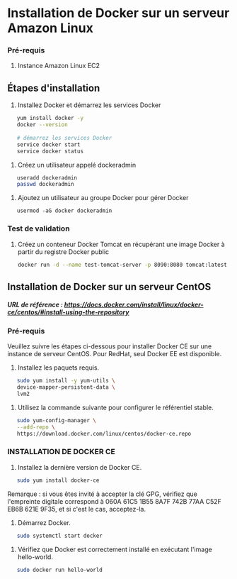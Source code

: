 # Installation de Docker sur un serveur Amazon Linux

### Pré-requis
1. Instance Amazon Linux EC2

## Étapes d'installation

1. Installez Docker et démarrez les services Docker
```sh 
   yum install docker -y
   docker --version 
   
   # démarrez les services Docker
   service docker start
   service docker status
   ```
1. Créez un utilisateur appelé dockeradmin
```sh
   useradd dockeradmin
   passwd dockeradmin
   ```
1. Ajoutez un utilisateur au groupe Docker pour gérer Docker 
```
   usermod -aG docker dockeradmin
   ```
### Test de validation
1. Créez un conteneur Docker Tomcat en récupérant une image Docker à partir du registre Docker public
   ```sh
   docker run -d --name test-tomcat-server -p 8090:8080 tomcat:latest
   ```

## Installation de Docker sur un serveur CentOS
##### URL de référence : https://docs.docker.com/install/linux/docker-ce/centos/#install-using-the-repository
### Pré-requis

Veuillez suivre les étapes ci-dessous pour installer Docker CE sur une instance de serveur CentOS. Pour RedHat, seul Docker EE est disponible.

1. Installez les paquets requis.

```sh 
   sudo yum install -y yum-utils \
   device-mapper-persistent-data \
   lvm2
   ```
  
1. Utilisez la commande suivante pour configurer le référentiel stable.
 
```sh 
   sudo yum-config-manager \
   --add-repo \
   https://download.docker.com/linux/centos/docker-ce.repo
   ```

### INSTALLATION DE DOCKER CE

1. Installez la dernière version de Docker CE.
```sh 
   sudo yum install docker-ce
   ``` 

   Remarque : si vous êtes invité à accepter la clé GPG, vérifiez que l'empreinte digitale correspond à 
060A 61C5 1B55 8A7F 742B 77AA C52F EB6B 621E 9F35, et si c'est le cas, acceptez-la.

1. Démarrez Docker.
```sh 
   sudo systemctl start docker
   ```

1. Vérifiez que Docker est correctement installé en exécutant l'image hello-world.
```sh
   sudo docker run hello-world
   ```


